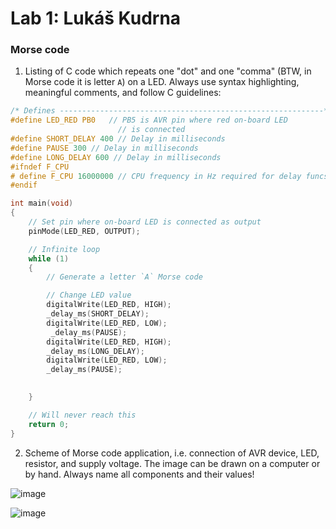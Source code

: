 # Lab 1: Lukáš Kudrna

### Morse code

1. Listing of C code which repeats one "dot" and one "comma" (BTW, in Morse code it is letter `A`) on a LED. Always use syntax highlighting, meaningful comments, and follow C guidelines:

```c
/* Defines -----------------------------------------------------------*/
#define LED_RED PB0   // PB5 is AVR pin where red on-board LED 
                        // is connected
#define SHORT_DELAY 400 // Delay in milliseconds
#define PAUSE 300 // Delay in milliseconds
#define LONG_DELAY 600 // Delay in milliseconds
#ifndef F_CPU
# define F_CPU 16000000 // CPU frequency in Hz required for delay funcs
#endif

int main(void)
{
    // Set pin where on-board LED is connected as output
    pinMode(LED_RED, OUTPUT);

    // Infinite loop
    while (1)
    {
        // Generate a letter `A` Morse code

        // Change LED value
        digitalWrite(LED_RED, HIGH);
        _delay_ms(SHORT_DELAY);
        digitalWrite(LED_RED, LOW);
         _delay_ms(PAUSE);
        digitalWrite(LED_RED, HIGH);
        _delay_ms(LONG_DELAY);
        digitalWrite(LED_RED, LOW);
        _delay_ms(PAUSE);
        

    }

    // Will never reach this
    return 0;
}
```

2. Scheme of Morse code application, i.e. connection of AVR device, LED, resistor, and supply voltage. The image can be drawn on a computer or by hand. Always name all components and their values!


![image](https://user-images.githubusercontent.com/99397107/193883745-95ea8745-7ec5-4557-a7ef-8934230da848.png)


![image](https://user-images.githubusercontent.com/99397107/193882626-76f157fc-156d-401a-9e00-6a86cf10355c.png)
